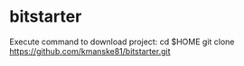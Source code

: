 bitstarter
==========

Execute command to download project:
cd $HOME
git clone https://github.com/kmanske81/bitstarter.git
